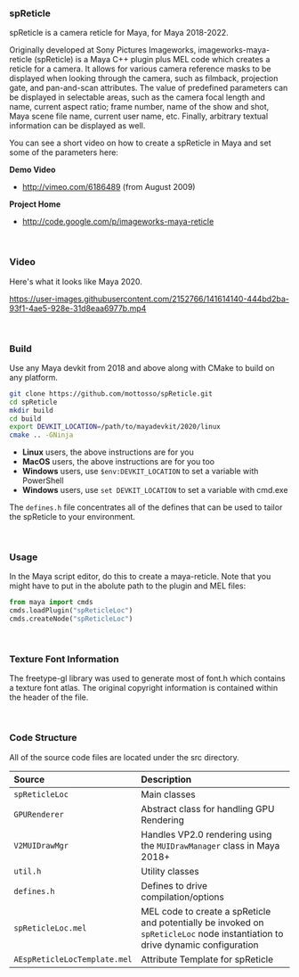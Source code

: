 ### spReticle

spReticle is a camera reticle for Maya, for Maya 2018-2022.

Originally developed at Sony Pictures Imageworks, imageworks-maya-reticle (spReticle) is a Maya C++ plugin plus MEL code which creates a reticle for a camera. It allows for various camera reference masks to be displayed when looking through the camera, such as filmback, projection gate, and pan-and-scan attributes.  The value of predefined parameters can be displayed in selectable areas, such as the camera focal length and name, current aspect ratio; frame number, name of the show and shot, Maya scene file name, current user name, etc. Finally, arbitrary textual information can be displayed as well.

You can see a short video on how to create a spReticle in Maya and set some of
the parameters here:

**Demo Video**

- http://vimeo.com/6186489 (from August 2009)

**Project Home**

- http://code.google.com/p/imageworks-maya-reticle

<br>

### Video

Here's what it looks like Maya 2020.

https://user-images.githubusercontent.com/2152766/141614140-444bd2ba-93f1-4ae5-928e-31d8eaa6977b.mp4

<br>

### Build

Use any Maya devkit from 2018 and above along with CMake to build on any platform.

```bash
git clone https://github.com/mottosso/spReticle.git
cd spReticle
mkdir build
cd build
export DEVKIT_LOCATION=/path/to/mayadevkit/2020/linux
cmake .. -GNinja
```

- **Linux** users, the above instructions are for you
- **MacOS** users, the above instructions are for you too
- **Windows** users, use `$env:DEVKIT_LOCATION` to set a variable with PowerShell
- **Windows** users, use `set DEVKIT_LOCATION` to set a variable with cmd.exe

The `defines.h` file concentrates all of the defines that can be used to
tailor the spReticle to your environment.

<br>

### Usage

In the Maya script editor, do this to create a maya-reticle.  Note that you might have to put in the abolute path to the plugin and MEL files:

```py
from maya import cmds
cmds.loadPlugin("spReticleLoc")
cmds.createNode("spReticleLoc")
```

<br>

### Texture Font Information

The freetype-gl library was used to generate most of font.h which contains
a texture font atlas.  The original copyright information is contained within
the header of the file.

<br>

### Code Structure

All of the source code files are located under the src directory.

| Source | Description
|:-------|:----
| `spReticleLoc`     | Main classes
| `GPURenderer`      | Abstract class for handling GPU Rendering
| `V2MUIDrawMgr`     | Handles VP2.0 rendering using the `MUIDrawManager` class in Maya 2018+
| `util.h`           | Utility classes
| `defines.h`        | Defines to drive compilation/options
| `spReticleLoc.mel` | MEL code to create a spReticle and potentially be invoked on `spReticleLoc` node instantiation to drive dynamic configuration
| `AEspReticleLocTemplate.mel` | Attribute Template for spReticle

